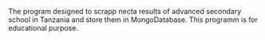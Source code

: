 The program designed to scrapp necta results of advanced secondary school in Tanzania and store them in MongoDatabase. This programm is for educational purpose.

